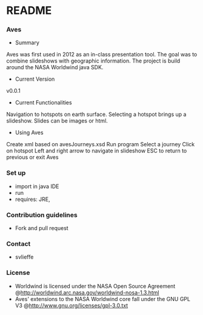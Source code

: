 # README #

### Aves ###

* Summary

Aves was first used in 2012 as an in-class presentation tool. The goal was to combine slideshows with geographic information. The project is build around the NASA Worldwind java SDK.

* Current Version

v0.0.1

* Current Functionalities

Navigation to hotspots on earth surface. Selecting a hotspot brings up a slideshow. Slides can be images or html.

* Using Aves

Create xml based on avesJourneys.xsd
Run program
Select a journey
Click on hotspot
Left and right arrow to navigate in slideshow
ESC to return to previous or exit Aves

### Set up ###

* import in java IDE
* run
* requires: JRE, 

### Contribution guidelines ###

* Fork and pull request

### Contact ###

* svlieffe

### License ###

* Worldwind is licensed under the NASA Open Source Agreement @http://worldwind.arc.nasa.gov/worldwind-nosa-1.3.html
* Aves' extensions to the NASA Worldwind core fall under the GNU GPL V3 @http://www.gnu.org/licenses/gpl-3.0.txt
 